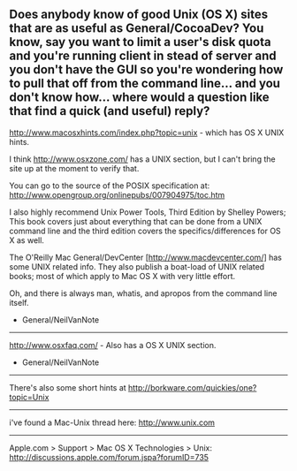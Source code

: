 Does anybody know of good Unix (OS X) sites that are as useful as General/CocoaDev?  You know, say you want to limit a user's disk quota and you're running client in stead of server and you don't have the GUI so you're wondering how to pull that off from the command line... and you don't know how... where would a question like that find a quick (and useful) reply?
----
http://www.macosxhints.com/index.php?topic=unix - which has OS X UNIX hints.

I think http://www.osxzone.com/ has a UNIX section, but I can't bring the site up at the moment to verify that.

You can go to the source of the POSIX specification at:
http://www.opengroup.org/onlinepubs/007904975/toc.htm

I also highly recommend Unix Power Tools, Third Edition by Shelley Powers; This book covers just about everything that can be done from a UNIX command line and the third edition covers the specifics/differences for OS X as well.

The O'Reilly Mac General/DevCenter [http://www.macdevcenter.com/] has some UNIX related info. They also publish a boat-load of UNIX related books; most of which apply to Mac OS X with very little effort.

Oh, and there is always man, whatis, and apropos from the command line itself.

- General/NeilVanNote
----

http://www.osxfaq.com/ - Also has a OS X UNIX section.

- General/NeilVanNote

----

There's also some short hints at http://borkware.com/quickies/one?topic=Unix

----
i've found a Mac-Unix thread here: http://www.unix.com

----
Apple.com > Support > Mac OS X Technologies > Unix:  http://discussions.apple.com/forum.jspa?forumID=735